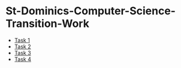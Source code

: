 # St-Dominics-Computer-Science-Transition-Work

* [Task 1]()
* [Task 2]()
* [Task 3]()
* [Task 4]()
